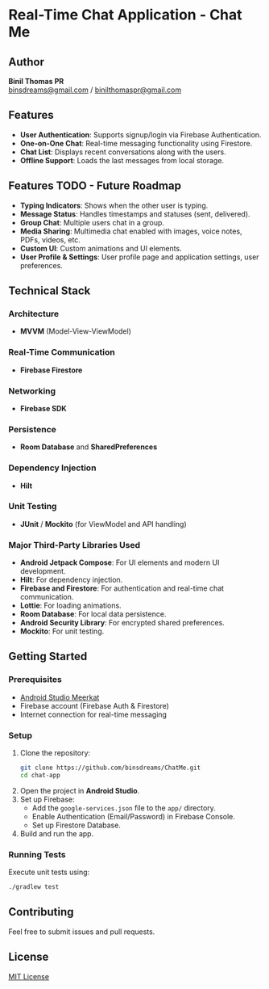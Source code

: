 # Real-Time Chat Application - Chat Me

## Author
**Binil Thomas PR**  
binsdreams@gmail.com / binilthomaspr@gmail.com

## Features
- **User Authentication**: Supports signup/login via Firebase Authentication.
- **One-on-One Chat**: Real-time messaging functionality using Firestore.
- **Chat List**: Displays recent conversations along with the users.
- **Offline Support**: Loads the last messages from local storage.

## Features TODO - Future Roadmap
- **Typing Indicators**: Shows when the other user is typing.
- **Message Status**: Handles timestamps and statuses (sent, delivered).
- **Group Chat**: Multiple users chat in a group.
- **Media Sharing**: Multimedia chat enabled with images, voice notes, PDFs, videos, etc.
- **Custom UI**: Custom animations and UI elements.
- **User Profile & Settings**: User profile page and application settings, user preferences.

## Technical Stack

### Architecture
- **MVVM** (Model-View-ViewModel)

### Real-Time Communication
- **Firebase Firestore**

### Networking
- **Firebase SDK**

### Persistence
- **Room Database** and **SharedPreferences**

### Dependency Injection
- **Hilt**

### Unit Testing
- **JUnit** / **Mockito** (for ViewModel and API handling)

### Major Third-Party Libraries Used
- **Android Jetpack Compose**: For UI elements and modern UI development.
- **Hilt**: For dependency injection.
- **Firebase and Firestore**: For authentication and real-time chat communication.
- **Lottie**: For loading animations.
- **Room Database**: For local data persistence.
- **Android Security Library**: For encrypted shared preferences.
- **Mockito**: For unit testing.

## Getting Started

### Prerequisites
- [Android Studio Meerkat](https://developer.android.com/studio?gad_source=1&gclid=Cj0KCQjwkN--BhDkARIsAD_mnIpMDcEUqAyOuKxeIMrLZX36CpbcVzmkjh61lsVcSkNTkweS-PJL250aAqNhEALw_wcB&gclsrc=aw.ds)
- Firebase account (Firebase Auth & Firestore)
- Internet connection for real-time messaging

### Setup
1. Clone the repository:
   ```sh
   git clone https://github.com/binsdreams/ChatMe.git
   cd chat-app
   ```
2. Open the project in **Android Studio**.
3. Set up Firebase:
   - Add the `google-services.json` file to the `app/` directory.
   - Enable Authentication (Email/Password) in Firebase Console.
   - Set up Firestore Database.
4. Build and run the app.

### Running Tests
Execute unit tests using:
```sh
./gradlew test
```

## Contributing
Feel free to submit issues and pull requests.

## License
[MIT License](LICENSE)

